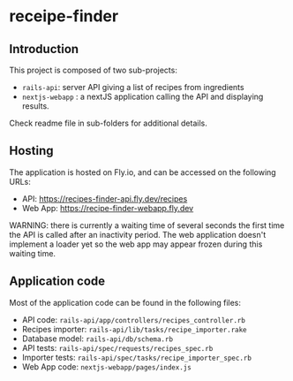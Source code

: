 # receipe-finder

## Introduction
This project is composed of two sub-projects:
* `rails-api`: server API giving a list of recipes from ingredients
* `nextjs-webapp` : a nextJS application calling the API and displaying results.

Check readme file in sub-folders for additional details.

## Hosting

The application is hosted on Fly.io, and can be accessed on the following URLs:
* API: https://recipes-finder-api.fly.dev/recipes
* Web App: https://recipe-finder-webapp.fly.dev

WARNING: there is currently a waiting time of several seconds the first time the API
is called after an inactivity period. The web application doesn't implement a loader
yet so the web app may appear frozen during this waiting time.

## Application code

Most of the application code can be found in the following files:
* API code: `rails-api/app/controllers/recipes_controller.rb`
* Recipes importer: `rails-api/lib/tasks/recipe_importer.rake`
* Database model: `rails-api/db/schema.rb`
* API tests: `rails-api/spec/requests/recipes_spec.rb`
* Importer tests: `rails-api/spec/tasks/recipe_importer_spec.rb`
* Web App code: `nextjs-webapp/pages/index.js`